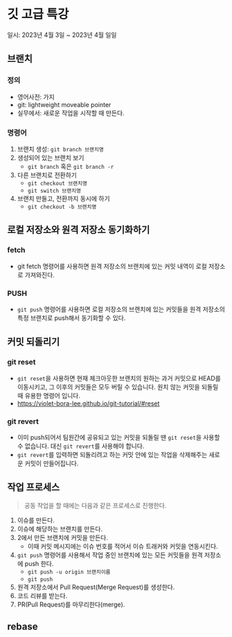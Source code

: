 # 깃 고급 특강

일시: 2023년 4월 3일 ~ 2023년 4월 일일

## 브랜치

### 정의
- 영어사전: 가지
- git: lightweight moveable pointer
- 실무에서: 새로운 작업을 시작할 때 만든다.

### 명령어
1. 브랜치 생성: `git branch 브랜치명`
2. 생성되어 있는 브랜치 보기
    - `git branch` 혹은 `git branch -r`
3. 다른 브랜치로 전환하기
    - `git checkout 브랜치명`
    - `git switch 브랜치명`
4. 브랜치 만들고, 전환까지 동시에 하기
    - `git checkout -b 브랜치명`

## 로컬 저장소와 원격 저장소 동기화하기

### fetch
- git fetch 명령어를 사용하면 원격 저장소의 브랜치에 있는 커밋 내역이 로컬 저장소로 가져와진다.


### PUSH
- `git push` 명령어를 사용하면 로컬 저장소의 브랜치에 있는 커밋들을 원격 저장소의 특정 브랜치로 push해서 동기화할 수 있다.

## 커밋 되돌리기

### git reset
 - `git reset`을 사용하면 현재 체크아웃한 브랜치의 원하는 과거 커밋으로 HEAD를 이동시키고, 그 이후의 커밋들은 모두 버릴 수 있습니다. 원치 않는 커밋을 되돌릴 때 유용한 명령어 입니다.
 - https://violet-bora-lee.github.io/git-tutorial/#reset


### git revert
- 이미 push되어서 팀원간에 공유되고 있는 커밋을 되돌릴 땐 `git reset`을 사용할 수 없습니다. 대신 `git revert`를 사용해야 합니다.
- `git revert`를 입력하면 되돌리려고 하는 커밋 안에 있는 작업을 삭제해주는 새로운 커밋이 만들어집니다.

## 작업 프로세스
> 공동 작업을 할 때에는 다음과 같은 프로세스로 진행한다.
1. 이슈를 만든다.
2. 이슈에 해당하는 브랜치를 만든다.
3. 2에서 만든 브랜치에 커밋을 만든다.
    - 이때 커밋 메시지에는 이슈 번호를 적어서 이슈 트래커와 커밋을 연동시킨다.
4. `git push` 명령어를 사용해서 작업 중인 브랜치에 있는 모든 커밋들을 원격 저장소에 push 한다.
    - `git push -u origin 브랜치이름`
    - `git push`
5. 원격 저장소에서 Pull Request(Merge Request)를 생성한다.
6. 코드 리뷰를 받는다.
7. PR(Pull Request)를 마무리한다(merge).

## rebase